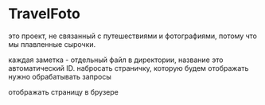# TravelFoto
это проект, не связанный с путешествиями и фотографиями, потому что мы плавленные сырочки.


каждая заметка - отдельный файл в директории, название это автоматический ID.
набросать страничку, которую будем отображать
нужно обрабатывать запросы



отображать страницу в брузере
